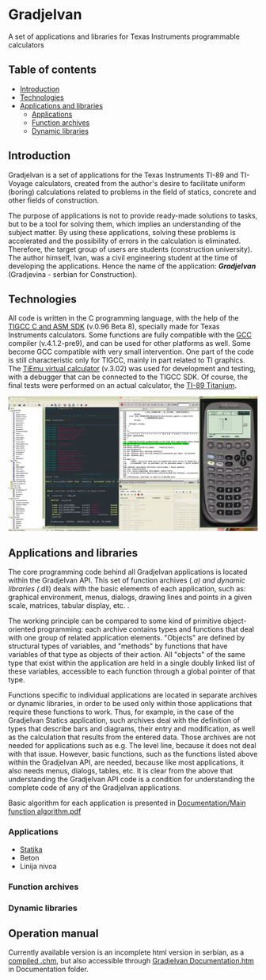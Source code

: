 # GradjeIvan
 
A set of applications and libraries for Texas Instruments programmable calculators

## Table of contents
* [Introduction](#introduction)
* [Technologies](#technologies)
* [Applications and libraries](#applications-and-libraries)
    * [Applications](#applications)
    * [Function archives](#function-archives)
    * [Dynamic libraries](#dynamic-libraries)
## Introduction
GradjeIvan is a set of applications for the Texas Instruments TI-89 and TI-Voyage calculators, created from the author's desire to facilitate uniform (boring) calculations related to problems in the field of statics, concrete and other fields of construction.

The purpose of applications is not to provide ready-made solutions to tasks, but to be a tool for solving them, which implies an understanding of the subject matter. By using these applications, solving these problems is accelerated and the possibility of errors in the calculation is eliminated.
Therefore, the target group of users are students (construction university). The author himself, Ivan, was a civil engineering student at the time of developing the applications. 
Hence the name of the application: **_GradjeIvan_** (Gradjevina - serbian for Construction).

## Technologies
All code is written in the C programming language, with the help of the [TIGCC C and ASM SDK](http://tigcc.ticalc.org/) (v.0.96 Beta 8), specially made for Texas Instruments calculators. Some functions are fully compatible with the [GCC](http://www.gnu.org/software/gcc/) compiler (v.4.1.2-pre9), and can be used for other platforms as well. Some become GCC compatible with very small intervention. One part of the code is still characteristic only for TIGCC, mainly in part related to TI graphics.
The [TiEmu virtual calculator](http://lpg.ticalc.org/prj_tiemu/win32.html) (v.3.02) was used for development and testing, with a debugger that can be connected to the TIGCC SDK. Of course, the final tests were performed on an actual calculator, the [TI-89 Titanium](https://education.ti.com/en/products/calculators/graphing-calculators/ti-89-titanium).

![TIGCC SDK with TiEmu](https://github.com/gradjeivan/GradjeIvan/blob/main/TIGCC%20SDK%20and%20TiEmu.png)

## Applications and libraries
The core programming code behind all GradjeIvan applications is located within the GradjeIvan API. This set of function archives (*.a) and dynamic libraries (*.dll) deals with the basic elements of each application, such as: graphical environment, menus, dialogs, drawing lines and points in a given scale, matrices, tabular display, etc. .

The working principle can be compared to some kind of primitive object-oriented programming: each archive contains types and functions that deal with one group of related application elements. "Objects" are defined by structural types of variables, and "methods" by functions that have variables of that type as objects of their action. All "objects" of the same type that exist within the application are held in a single doubly linked list of these variables, accessible to each function through a global pointer of that type.

Functions specific to individual applications are located in separate archives or dynamic libraries, in order to be used only within those applications that require these functions to work. Thus, for example, in the case of the GradjeIvan Statics application, such archives deal with the definition of types that describe bars and diagrams, their entry and modification, as well as the calculation that results from the entered data. Those archives are not needed for applications such as e.g. The level line, because it does not deal with that issue. However, basic functions, such as the functions listed above within the GradjeIvan API, are needed, because like most applications, it also needs menus, dialogs, tables, etc.
It is clear from the above that understanding the GradjeIvan API code is a condition for understanding the complete code of any of the GradjeIvan applications.

Basic algorithm for each application is presented in [Documentation/Main function algorithm.pdf](https://github.com/gradjeivan/GradjeIvan/blob/main/Documentation/Main%20function%20algorithm.pdf)

### Applications
*   [Statika](https://github.com/gradjeivan/GradjeIvan/blob/main/Aplikacije/Statika/main.c)
*   Beton
*   Linija nivoa


### Function archives


### Dynamic libraries


## Operation manual
Currently available version is an incomplete html version in serbian, as a [compiled .chm](https://github.com/gradjeivan/GradjeIvan/raw/main/Documentation/GradjeIvan%20Documentation.chm), but also accessible through [GradjeIvan Documentation.htm](https://github.com/gradjeivan/GradjeIvan/blob/main/Documentation/Content/GradjeIvan%20Documentation.htm#enroll-beta) in Documentation folder. 